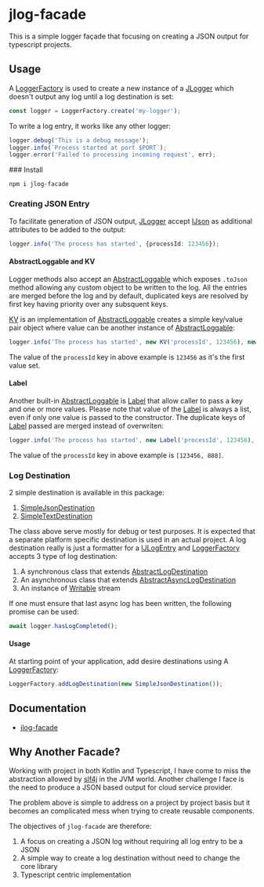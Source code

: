 # jlog-facade

This is a simple logger façade that focusing on creating a JSON output for typescript projects.

## Usage

A [LoggerFactory](https://fp8.github.io/jlog-facade/classes/LoggerFactory.html) is used to create a new instance of a [JLogger](https://fp8.github.io/jlog-facade/classes/JLogger.html) which doesn't output any log until a log destination is set:

```ts
const logger = LoggerFactory.create('my-logger');
```

To write a log entry, it works like any other logger:

```ts
logger.debug('This is a debug message');
logger.info(`Process started at port $PORT`);
logger.error('Failed to processing incoming request', err);
```

### Install

```
npm i jlog-facade
```

### Creating JSON Entry

To facilitate generation of JSON output, [JLogger](https://fp8.github.io/jlog-facade/classes/JLogger.html) accept [IJson](https://fp8.github.io/jlog-facade/interfaces/IJson.html) as additional attributes to be added to the output:

```ts
logger.info('The process has started', {processId: 123456});
```

#### AbstractLoggable and KV

Logger methods also accept an [AbstractLoggable](https://fp8.github.io/jlog-facade/classes/AbstractLoggable.html) which exposes `.toJson` method allowing any custom object to be written to the log.  All the entries are merged before the log and by default, duplicated keys are resolved by first key having priority over any subsquent keys.

[KV](https://fp8.github.io/jlog-facade/classes/KV.html) is an implementation of [AbstractLoggable](https://fp8.github.io/jlog-facade/classes/AbstractLoggable.html) creates a simple key/value pair object where value can be another instance of [AbstractLoggable](https://fp8.github.io/jlog-facade/classes/AbstractLoggable.html):

```ts
logger.info('The process has started', new KV('processId', 123456), new KV('processId', 888));
```

The value of the `processId` key in above example is `123456` as it's the first value set.

#### Label

Another built-in [AbstractLoggable](https://fp8.github.io/jlog-facade/classes/AbstractLoggable.html) is [Label](https://fp8.github.io/jlog-facade/classes/Label.html) that allow caller to pass a key and one or more values.  Please note that value of the [Label](https://fp8.github.io/jlog-facade/classes/Label.html) is always a list, even if only one value is passed to the constructor.  The duplicate keys of [Label](https://fp8.github.io/jlog-facade/classes/Label.html) passed are merged instead of overwriten:

```ts
logger.info('The process has started', new Label('processId', 123456), new Label('processId', 888));
```

The value of the `processId` key in above example is `[123456, 888]`.

### Log Destination

2 simple destination is available in this package:

1. [SimpleJsonDestination](https://fp8.github.io/jlog-facade/classes/SimpleJsonDestination.html)
1. [SimpleTextDestination](https://fp8.github.io/jlog-facade/classes/SimpleTextDestination.html)

The class above serve mostly for debug or test purposes.  It is expected that a separate platform specific destination is used in an actual project.  A log destination really is just a formatter for a [IJLogEntry](https://fp8.github.io/jlog-facade/interfaces/IJLogEntry.html) and [LoggerFactory](https://fp8.github.io/jlog-facade/classes/LoggerFactory.html) accepts 3 type of log destination:

1. A synchronous class that extends [AbstractLogDestination](https://fp8.github.io/jlog-facade/classes/AbstractLogDestination.html)
1. An asynchronous class that extends [AbstractAsyncLogDestination](https://fp8.github.io/jlog-facade/classes/AbstractAsyncLogDestination.html)
1. An instance of [Writable](https://nodejs.org/api/stream.html#class-streamwritable) stream

If one must ensure that last async log has been written, the following promise can be used: 

```ts
await logger.hasLogCompleted();
```

#### Usage

At starting point of your application, add desire destinations using A [LoggerFactory](https://fp8.github.io/jlog-facade/classes/LoggerFactory.html):

```ts
LoggerFactory.addLogDestination(new SimpleJsonDestination());
```

## Documentation

* [jlog-facade](https://fp8.github.io/jlog-facade/)

## Why Another Facade?

Working with project in both Kotlin and Typescript, I have come to miss the abstraction allowed by [slf4j](https://www.slf4j.org/) in the JVM world.  Another challenge I face is the need to produce a JSON based output for cloud service provider.

The problem above is simple to address on a project by project basis but it becomes an complicated mess when trying to create reusable components.

The objectives of `jlog-facade` are therefore:

1. A focus on creating a JSON log without requiring all log entry to be a JSON
1. A simple way to create a log destination without need to change the core library
1. Typescript centric implementation
